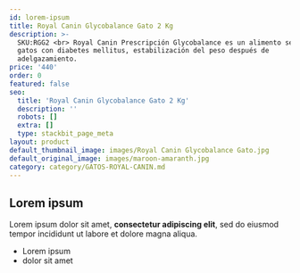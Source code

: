 ```yaml
---
id: lorem-ipsum
title: Royal Canin Glycobalance Gato 2 Kg
description: >-
  SKU:RGG2 <br> Royal Canin Prescripción Glycobalance es un alimento seco para
  gatos con diabetes mellitus, estabilización del peso después de
  adelgazamiento.
price: '440'
order: 0
featured: false
seo:
  title: 'Royal Canin Glycobalance Gato 2 Kg'
  description: ''
  robots: []
  extra: []
  type: stackbit_page_meta
layout: product
default_thumbnail_image: images/Royal Canin Glycobalance Gato.jpg
default_original_image: images/maroon-amaranth.jpg
category: category/GATOS-ROYAL-CANIN.md
---
```

## Lorem ipsum

Lorem ipsum dolor sit amet, **consectetur adipiscing elit**, sed do eiusmod tempor incididunt ut labore et dolore magna aliqua.

- Lorem ipsum
- dolor sit amet